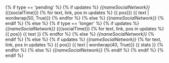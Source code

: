{% if type == 'pending' %} 
{% if updates %} 
*{{nameSocialNetwork}}* ({{socialTime}}) 
{% for text, link, pos in updates %} {{ pos}}) {{ text | wordwrap(50, True)}}
{% endfor %} {% else %} *{{nameSocialNetwork}}* {% endif %} {% else %} 
{% if type == 'longer' %}
{% if updates %} 
*{{nameSocialNetwork}}* ({{socialTime}}) 
{% for text, link, pos in updates %} {{ pos}} {{ text }}
{% endfor %} {% else %} *{{nameSocialNetwork}}* {% endif %} {% else %}
{% if updates %} *{{nameSocialNetwork}}*
{% for text, link, pos in updates %} {{ pos}} {{ text | wordwrap(40, True)}} {{ stats }}
{% endfor %}
{% else %} *{{nameSocialNetwork}}* {% endif %} {% endif %}
{% endif %}
